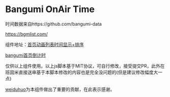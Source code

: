 # Bangumi OnAir Time

时间数据来自https://github.com/bangumi-data

https://bgmlist.com/

组件地址：[首页动画列表时间显示+排序](https://bgm.tv/dev/app/3795)

[bangumi首页倒计时](https://bgm.tv/dev/app/3769)

仅供以上组件使用。以上js脚本基于MIT协议，可自行修改，接受提交PR，此外在班固米直接送审基于本脚本修改的内容也是完全没问题的(但是建议修改幅度大一点)

[weiduhuo](https://github.com/weiduhuo)为本组件做出了重要的贡献，在此表示感谢。
